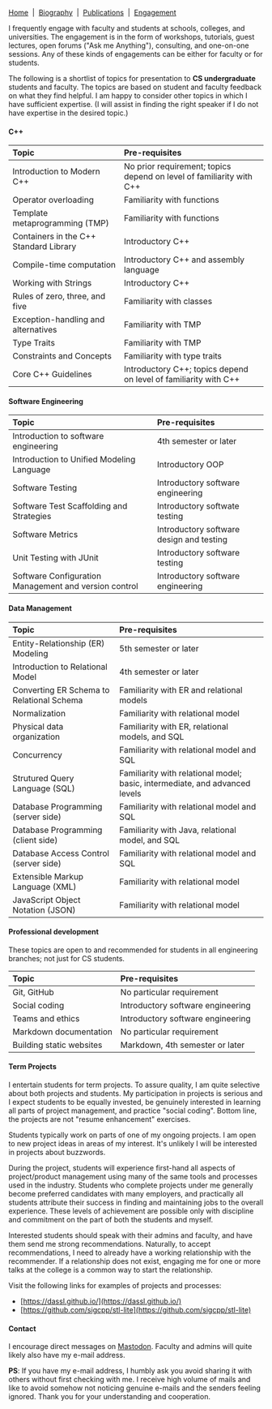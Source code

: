 [Home](/)&nbsp;&nbsp;\|&nbsp;&nbsp;[Biography](/bio)&nbsp;&nbsp;\|&nbsp;&nbsp;[Publications](/pubs)&nbsp;&nbsp;\|&nbsp;&nbsp;[Engagement](/engagement)

I frequently engage with faculty and students at schools, colleges, and universities. The engagement is in the 
form of workshops, tutorials, guest lectures, open forums ("Ask me Anything"), consulting, and one-on-one sessions. 
Any of these kinds of engagements can be either for faculty or for students.

The following is a shortlist of topics for presentation to **CS undergraduate** students and faculty.
The topics are based on student and faculty feedback on what they find helpful. I am happy
to consider other topics in which I have sufficient expertise. (I will assist in finding the right
speaker if I do not have expertise in the desired topic.)


#### C++

Topic | Pre-requisites
:---- | :-------------
Introduction to Modern C++ | No prior requirement; topics depend on level of familiarity with C++
Operator overloading | Familiarity with functions
Template metaprogramming (TMP) | Familiarity with functions
Containers in the C++ Standard Library | Introductory C++
Compile-time computation | Introductory C++ and assembly language
Working with Strings | Introductory C++
Rules of zero, three, and five | Familiarity with classes
Exception-handling and alternatives | Familiarity with TMP
Type Traits | Familiarity with TMP
Constraints and Concepts | Familiarity with type traits
Core C++ Guidelines | Introductory C++; topics depend on level of familiarity with C++


#### Software Engineering

Topic | Pre-requisites
:---- | :-------------
Introduction to software engineering | 4th semester or later
Introduction to Unified Modeling Language | Introductory OOP
Software Testing | Introductory software engineering
Software Test Scaffolding and Strategies | Introductory softwate testing
Software Metrics | Introductory software design and testing
Unit Testing with JUnit | Introductory software testing
Software Configuration Management and version control | Introductory software engineering


#### Data Management

Topic | Pre-requisites
:---- | :-------------
Entity-Relationship (ER) Modeling | 5th semester or later
Introduction to Relational Model | 4th semester or later
Converting ER Schema to Relational Schema | Familiarity with ER and relational models
Normalization | Familiarity with relational model
Physical data organization | Familiarity with ER, relational models, and SQL
Concurrency | Familiarity with relational model and SQL
Strutured Query Language (SQL) | Familiarity with relational model; basic, intermediate, and advanced levels
Database Programming (server side) | Familiarity with relational model and SQL
Database Programming (client side) | Familiarity with Java, relational model, and SQL
Database Access Control (server side) | Familiarity with relational model and SQL
Extensible Markup Language (XML) | Familiarity with relational model
JavaScript Object Notation (JSON) | Familiarity with relational model


#### Professional development 

These topics are open to and recommended for students in all engineering branches; not just for CS students.

Topic | Pre-requisites
:---- | :-------------
Git, GitHub | No particular requirement
Social coding | Introductory software engineering
Teams and ethics | Introductory software engineering
Markdown documentation | No particular requirement
Building static websites | Markdown, 4th semester or later


#### Term Projects

I entertain students for term projects. To assure quality, I am quite selective about both
projects and students. My participation in projects is serious and I expect students to be
equally invested, be genuinely interested in learning all parts of project management, and
practice "social coding". Bottom line, the projects are not "resume enhancement" exercises.

Students typically work on parts of one of my ongoing projects. I am open to new project ideas
in areas of my interest. It's unlikely I will be interested in projects about buzzwords.

During the project, students will experience first-hand all aspects of project/product management
using many of the same tools and processes used in the industry. Students who complete projects
under me generally become preferred candidates with many employers, and practically all students
attribute their success in finding and maintaining jobs to the overall experience. These levels
of achievement are possible only with discipline and commitment on the part of both the students
and myself.

Interested students should speak with their admins and faculty, and have them send me
strong recommendations. Naturally, to accept recommendations, I need to already have a
working relationship with the recommender. If a relationship does not exist, engaging me for
one or more talks at the college is a common way to start the relationship.

Visit the following links for examples of projects and processes: 
- [https://dassl.github.io/](https://dassl.github.io/)
- [https://github.com/sigcpp/stl-lite](https://github.com/sigcpp/stl-lite)


#### Contact

I encourage direct messages on [Mastodon](https://hachyderm.io/@smurthys).
Faculty and admins will quite likely also have my e-mail address.

**PS**: If you have my e-mail address, I humbly ask you avoid sharing it with others without
first checking with me. I receive high volume of mails and like to avoid somehow not noticing 
genuine e-mails and the senders feeling ignored. Thank you for your understanding and cooperation. 
